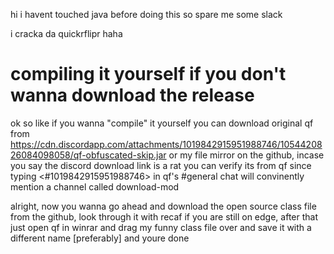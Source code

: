 hi i havent touched java before doing this so spare me some slack

i cracka da quickrflipr haha

# compiling it yourself if you don't wanna download the release
ok so like if you wanna "compile" it yourself you can download original qf from
https://cdn.discordapp.com/attachments/1019842915951988746/1054420826084098058/qf-obfuscated-skip.jar
or my file mirror on the github, incase you say the discord download link is a rat you can verify its from qf since typing <#1019842915951988746> in qf's #general chat
will convinently mention a channel called download-mod 

alright, now you wanna go ahead and download the open source class file from the github, look through it with recaf if you are still on edge,
after that just open qf in winrar and drag my funny class file over and save it with a different name [preferably] and youre done
